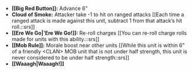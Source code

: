 - **[[Big Red Button]]:** Advance 6"
- **Cloud of Smoke:** Attacker take -1 to hit on ranged attacks [[Each time a ranged attack is made against this unit, subtract 1 from that attack’s hit roll.::srs]]
- **[[Ere We Go\|'Ere We Go!]]:** Re-roll charges [[You can re-roll charge rolls made for units with this ability.::srs]]
- **[[Mob Rule]]:** Morale boost near other units [[While this unit is within 6" of a friendly \<CLAN> MOB unit that is not under half strength, this unit is never considered to be under half strength::srs]]
- **[[Waaagh\|Waaagh!]]**
